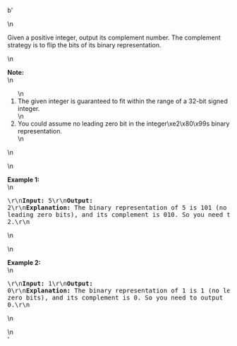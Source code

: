 b'<div class="question-description">\n<p><p>Given a positive integer, output its complement number. The complement strategy is to flip the bits of its binary representation.</p>\n<p><b>Note:</b><br/>\n<ol>\n<li>The given integer is guaranteed to fit within the range of a 32-bit signed integer.</li>\n<li>You could assume no leading zero bit in the integer\xe2\x80\x99s binary representation.</li>\n</ol>\n</p>\n<p><b>Example 1:</b><br>\n<pre>\r\n<b>Input:</b> 5\r\n<b>Output:</b> 2\r\n<b>Explanation:</b> The binary representation of 5 is 101 (no leading zero bits), and its complement is 010. So you need to output 2.\r\n</pre>\n</br></p>\n<p><b>Example 2:</b><br/>\n<pre>\r\n<b>Input:</b> 1\r\n<b>Output:</b> 0\r\n<b>Explanation:</b> The binary representation of 1 is 1 (no leading zero bits), and its complement is 0. So you need to output 0.\r\n</pre>\n</p></p>\n</div>'